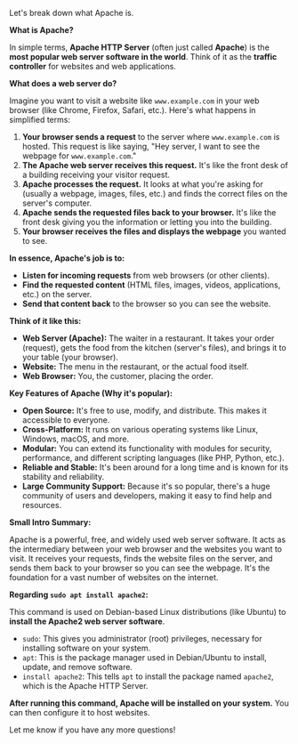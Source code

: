 Let's break down what Apache is.

**What is Apache?**

In simple terms, **Apache HTTP Server** (often just called **Apache**) is the **most popular web server software in the world**.  Think of it as the **traffic controller** for websites and web applications.

**What does a web server do?**

Imagine you want to visit a website like `www.example.com` in your web browser (like Chrome, Firefox, Safari, etc.). Here's what happens in simplified terms:

1. **Your browser sends a request** to the server where `www.example.com` is hosted. This request is like saying, "Hey server, I want to see the webpage for `www.example.com`."
2. **The Apache web server receives this request.** It's like the front desk of a building receiving your visitor request.
3. **Apache processes the request.** It looks at what you're asking for (usually a webpage, images, files, etc.) and finds the correct files on the server's computer.
4. **Apache sends the requested files back to your browser.**  It's like the front desk giving you the information or letting you into the building.
5. **Your browser receives the files and displays the webpage** you wanted to see.

**In essence, Apache's job is to:**

* **Listen for incoming requests** from web browsers (or other clients).
* **Find the requested content** (HTML files, images, videos, applications, etc.) on the server.
* **Send that content back** to the browser so you can see the website.

**Think of it like this:**

* **Web Server (Apache):**  The waiter in a restaurant. It takes your order (request), gets the food from the kitchen (server's files), and brings it to your table (your browser).
* **Website:** The menu in the restaurant, or the actual food itself.
* **Web Browser:** You, the customer, placing the order.

**Key Features of Apache (Why it's popular):**

* **Open Source:** It's free to use, modify, and distribute. This makes it accessible to everyone.
* **Cross-Platform:** It runs on various operating systems like Linux, Windows, macOS, and more.
* **Modular:** You can extend its functionality with modules for security, performance, and different scripting languages (like PHP, Python, etc.).
* **Reliable and Stable:** It's been around for a long time and is known for its stability and reliability.
* **Large Community Support:**  Because it's so popular, there's a huge community of users and developers, making it easy to find help and resources.

**Small Intro Summary:**

Apache is a powerful, free, and widely used web server software. It acts as the intermediary between your web browser and the websites you want to visit. It receives your requests, finds the website files on the server, and sends them back to your browser so you can see the webpage.  It's the foundation for a vast number of websites on the internet.

**Regarding `sudo apt install apache2`:**

This command is used on Debian-based Linux distributions (like Ubuntu) to **install the Apache2 web server software**.

* `sudo`:  This gives you administrator (root) privileges, necessary for installing software on your system.
* `apt`: This is the package manager used in Debian/Ubuntu to install, update, and remove software.
* `install apache2`: This tells `apt` to install the package named `apache2`, which is the Apache HTTP Server.

**After running this command, Apache will be installed on your system.** You can then configure it to host websites.

Let me know if you have any more questions!